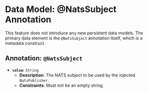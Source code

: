 # Data Model: @NatsSubject Annotation

This feature does not introduce any new persistent data models. The primary data element is the `@NatsSubject` annotation itself, which is a metadata construct.

## Annotation: `@NatsSubject`

-   **`value`**: `String`
    -   **Description**: The NATS subject to be used by the injected `NatsPublisher`.
    -   **Constraints**: Must not be an empty string.